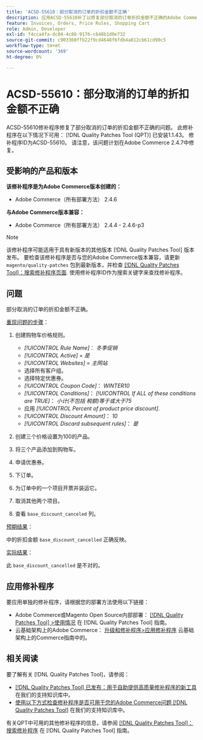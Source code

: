```yaml
---
title: 'ACSD-55610：部分取消的订单的折扣金额不正确'
description: 应用ACSD-55610补丁以修复部分取消的订单折扣金额不正确的Adobe Commerce问题。
feature: Invoices, Orders, Price Rules, Shopping Cart
role: Admin, Developer
exl-id: f4cca4fa-dc04-4c86-9176-c648b1d0e732
source-git-commit: c903360ffb22f9cd4648f6fdb4a812cb61cd90c5
workflow-type: tm+mt
source-wordcount: '369'
ht-degree: 0%

---
```


# ACSD-55610：部分取消的订单的折扣金额不正确

ACSD-55610修补程序修复了部分取消的订单的折扣金额不正确的问题。 此修补程序在以下情况下可用： [!DNL Quality Patches Tool (QPT)] 已安装1.1.43。 修补程序ID为ACSD-55610。 请注意，该问题计划在Adobe Commerce 2.4.7中修复。

## 受影响的产品和版本

**该修补程序是为Adobe Commerce版本创建的：**

* Adobe Commerce（所有部署方法） 2.4.6

**与Adobe Commerce版本兼容：**

* Adobe Commerce（所有部署方法） 2.4.4 - 2.4.6-p3

>[!NOTE]
>
>该修补程序可能适用于具有新版本的其他版本 [!DNL Quality Patches Tool] 版本发布。 要检查该修补程序是否与您的Adobe Commerce版本兼容，请更新 `magento/quality-patches` 包到最新版本，并检查 [[!DNL Quality Patches Tool]：搜索修补程序页面](https://experienceleague.adobe.com/tools/commerce-quality-patches/index.html). 使用修补程序ID作为搜索关键字来查找修补程序。

## 问题

部分取消的订单的折扣金额不正确。

<u>重现问题的步骤</u>：

1. 创建购物车价格规则。

   * *[!UICONTROL Rule Name]*： *冬季促销*
   * *[!UICONTROL Active]* = *是*
   * *[!UICONTROL Websites]* = *主网站*
   * 选择所有客户组。
   * 选择特定优惠券。
   * *[!UICONTROL Coupon Code]*： *WINTER10*
   * *[!UICONTROL Conditions]*： *[!UICONTROL If ALL of these conditions are TRUE]*： *小计(不包括 税额)等于或大于75*
   * 应用 *[!UICONTROL Percent of product price discount]*.
   * *[!UICONTROL Discount Amount]*： *10*
   * *[!UICONTROL Discard subsequent rules]*： *是*

1. 创建三个价格设置为100的产品。
1. 将三个产品添加到购物车。
1. 申请优惠券。
1. 下订单。
1. 为订单中的一个项目开票并装运它。
1. 取消其他两个项目。
1. 查看 `base_discount_canceled` 列。

<u>预期结果</u>：

中的折扣金额 `base_discount_cancelled` 正确反映。

<u>实际结果</u>：

此 `base_discount_cancelled` 是不对的。

## 应用修补程序

要应用单独的修补程序，请根据您的部署方法使用以下链接：

* Adobe Commerce或Magento Open Source内部部署： [[!DNL Quality Patches Tool] >使用情况](https://experienceleague.adobe.com/docs/commerce-operations/tools/quality-patches-tool/usage.html) 在 [!DNL Quality Patches Tool] 指南。
* 云基础架构上的Adobe Commerce： [升级和修补程序>应用修补程序](https://experienceleague.adobe.com/docs/commerce-cloud-service/user-guide/develop/upgrade/apply-patches.html) 云基础架构上的Commerce指南中的。

## 相关阅读

要了解有关 [!DNL Quality Patches Tool]，请参阅：

* [[!DNL Quality Patches Tool] 已发布：用于自助提供高质量修补程序的新工具](/help/announcements/adobe-commerce-announcements/magento-quality-patches-released-new-tool-to-self-serve-quality-patches.md) 在我们的支持知识库中。
* [使用以下方式检查修补程序是否可用于您的Adobe Commerce问题 [!DNL Quality Patches Tool]](/help/support-tools/patches-available-in-qpt-tool/check-patch-for-magento-issue-with-magento-quality-patches.md) 在我们的支持知识库中。

有关QPT中可用的其他修补程序的信息，请参阅 [[!DNL Quality Patches Tool]：搜索修补程序](https://experienceleague.adobe.com/tools/commerce-quality-patches/index.html) 在 [!DNL Quality Patches Tool] 指南。
